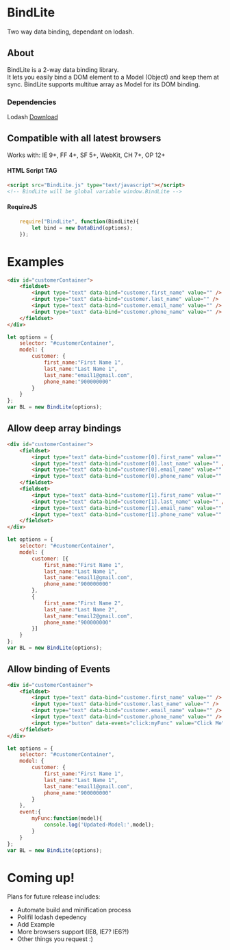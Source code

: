 # BindLite
Two way data binding, dependant on lodash.

## About

BindLite is a 2-way data binding library.  
It lets you easily bind a DOM element to a Model (Object) and keep them at sync. BindLite supports multitue array as Model for its DOM binding.

### Dependencies
Lodash [Download](https://cdnjs.cloudflare.com/ajax/libs/lodash.js/4.17.4/lodash.min.js)

## Compatible with all latest browsers
Works with: IE 9+, FF 4+, SF 5+, WebKit, CH 7+, OP 12+

#### HTML Script TAG
```html
<script src="BindLite.js" type="text/javascript"></script>
<!-- BindLite will be global variable window.BindLite -->
```

#### RequireJS
```javascript
	require("BindLite", function(BindLite){
		let bind = new DataBind(options);
	});
```

# Examples

```html
<div id="customerContainer">
    <fieldset>
        <input type="text" data-bind="customer.first_name" value="" />
        <input type="text" data-bind="customer.last_name" value="" />
        <input type="text" data-bind="customer.email_name" value="" />
        <input type="text" data-bind="customer.phone_name" value="" />
    </fieldset>
</div>
```

```javascript
let options = {
    selector: "#customerContainer",
    model: {
        customer: {
            first_name:"First Name 1",
            last_name:"Last Name 1",
            last_name:"email1@gmail.com",
            phone_name:"900000000"            
        }
    }
};
var BL = new BindLite(options);
```

## Allow deep array bindings
```html
<div id="customerContainer">
    <fieldset>
        <input type="text" data-bind="customer[0].first_name" value="" />
        <input type="text" data-bind="customer[0].last_name" value="" />
        <input type="text" data-bind="customer[0].email_name" value="" />
        <input type="text" data-bind="customer[0].phone_name" value="" />
    </fieldset>
    <fieldset>
        <input type="text" data-bind="customer[1].first_name" value="" />
        <input type="text" data-bind="customer[1].last_name" value="" />
        <input type="text" data-bind="customer[1].email_name" value="" />
        <input type="text" data-bind="customer[1].phone_name" value="" />
    </fieldset>
</div>
```

```javascript
let options = {
    selector: "#customerContainer",
    model: {
        customer: [{
            first_name:"First Name 1",
            last_name:"Last Name 1",
            last_name:"email1@gmail.com",
            phone_name:"900000000"            
        },
        {
            first_name:"First Name 2",
            last_name:"Last Name 2",
            last_name:"email2@gmail.com",
            phone_name:"900000000"            
        }]
    }
};
var BL = new BindLite(options);
```

## Allow binding of Events

```html
<div id="customerContainer">
    <fieldset>
        <input type="text" data-bind="customer.first_name" value="" />
        <input type="text" data-bind="customer.last_name" value="" />
        <input type="text" data-bind="customer.email_name" value="" />
        <input type="text" data-bind="customer.phone_name" value="" />
        <input type="button" data-event="click:myFunc" value="Click Me" />
    </fieldset>
</div>
```

```javascript
let options = {
    selector: "#customerContainer",
    model: {
        customer: {
            first_name:"First Name 1",
            last_name:"Last Name 1",
            last_name:"email1@gmail.com",
            phone_name:"900000000"            
        }
    },
    event:{
        myFunc:function(model){
            console.log('Updated-Model:',model);
        }
    }
};
var BL = new BindLite(options);
```

# Coming up!
Plans for future release includes:
* Automate build and minification process
* Polifil lodash depedency
* Add Example
* More browsers support (IE8, IE7? IE6?!)
* Other things you request :)
